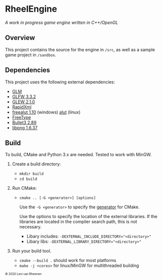 # RheelEngine
*A work in progress game engine written in C++/OpenGL*

## Overview
This project contains the source for the engine in <code>/src</code>, as 
well as a sample game project in <code>/sandbox</code>. 

## Dependencies
This project uses the following external dependencies:
* [GLM](https://glm.g-truc.net/)
* [GLFW 3.3.2](https://www.glfw.org/)
* [GLEW 2.1.0](http://glew.sourceforge.net/)
* [RapidXml](http://rapidxml.sourceforge.net/)
* [freealut 1.10](https://github.com/vancegroup/freealut) (windows) [alut](https://svn.ict.usc.edu/svn_vh_public/trunk/lib/vhcl/openal/docs/alut.html) (linux)
* [FreeType](https://www.freetype.org/)
* [Bullet3 2.89](https://github.com/bulletphysics/bullet3)
* [libpng 1.6.37](http://www.libpng.org/pub/png/libpng.html)

## Build
To build, CMake and Python 3.x are needed. Tested to work with MinGW.

1. Create a build directory:
	* `mkdir build`
	* `cd build`
2. Run CMake:
	* `cmake .. [-G <generator>] [options]`
		
		Use the `-G <generator>` to specify the 
	    [generator](https://cmake.org/cmake/help/latest/manual/cmake-generators.7.html)
	    for CMake.
	
	    Use the options to specify the location of the external libraries. If the
	    libraries are located in the compiler search path, this is not necessary.
	
        * Libary includes: `-DEXTERNAL_INCLUDE_DIRECTORY="<directory>"`
        * Libary libs: `-DEXTERNAL_LIBRARY_DIRECTORY="<directory>"`

3. Run your build tool.
    
    * `cmake --build .` should work for most platforms
    * `make -j <cores>` for linux/MinGW for multithreaded building

<sup><sub>© 2020 Levi van Rheenen</sub></sup>



